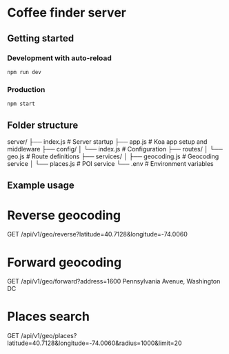 # Coffee finder server

## Getting started

### Development with auto-reload
`npm run dev`

### Production
`npm start`

## Folder structure

server/
├── index.js          # Server startup
├── app.js            # Koa app setup and middleware
├── config/
│   └── index.js      # Configuration
├── routes/
│   └── geo.js        # Route definitions
├── services/
│   ├── geocoding.js  # Geocoding service
│   └── places.js     # POI service
└── .env              # Environment variables

## Example usage

# Reverse geocoding
GET /api/v1/geo/reverse?latitude=40.7128&longitude=-74.0060

# Forward geocoding
GET /api/v1/geo/forward?address=1600 Pennsylvania Avenue, Washington DC

# Places search
GET /api/v1/geo/places?latitude=40.7128&longitude=-74.0060&radius=1000&limit=20